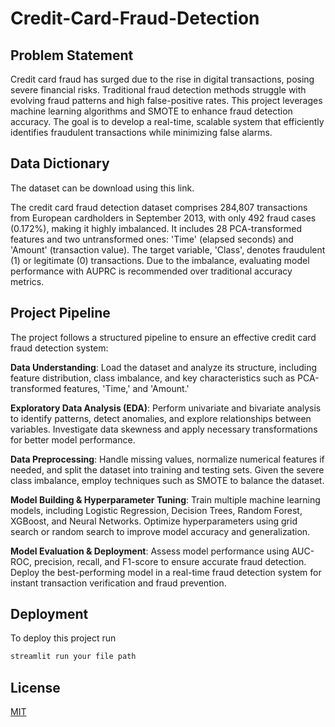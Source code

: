 # Credit-Card-Fraud-Detection
## Problem Statement
Credit card fraud has surged due to the rise in digital transactions, posing severe financial risks. Traditional fraud detection methods struggle with evolving fraud patterns and high false-positive rates. This project leverages machine learning algorithms and SMOTE to enhance fraud detection accuracy. The goal is to develop a real-time, scalable system that efficiently identifies fraudulent transactions while minimizing false alarms.

## Data Dictionary
The dataset can be download using this link.

The credit card fraud detection dataset comprises 284,807 transactions from European cardholders in September 2013, with only 492 fraud cases (0.172%), making it highly imbalanced. It includes 28 PCA-transformed features and two untransformed ones: 'Time' (elapsed seconds) and 'Amount' (transaction value). The target variable, 'Class', denotes fraudulent (1) or legitimate (0) transactions. Due to the imbalance, evaluating model performance with AUPRC is recommended over traditional accuracy metrics.

## Project Pipeline
The project follows a structured pipeline to ensure an effective credit card fraud detection system:

__Data Understanding__: Load the dataset and analyze its structure, including feature distribution, class imbalance, and key characteristics such as PCA-transformed features, 'Time,' and 'Amount.'

__Exploratory Data Analysis (EDA)__: Perform univariate and bivariate analysis to identify patterns, detect anomalies, and explore relationships between variables. Investigate data skewness and apply necessary transformations for better model performance.

__Data Preprocessing__: Handle missing values, normalize numerical features if needed, and split the dataset into training and testing sets. Given the severe class imbalance, employ techniques such as SMOTE to balance the dataset.

__Model Building & Hyperparameter Tuning__: Train multiple machine learning models, including Logistic Regression, Decision Trees, Random Forest, XGBoost, and Neural Networks. Optimize hyperparameters using grid search or random search to improve model accuracy and generalization.

__Model Evaluation & Deployment__: Assess model performance using AUC-ROC, precision, recall, and F1-score to ensure accurate fraud detection. Deploy the best-performing model in a real-time fraud detection system for instant transaction verification and fraud prevention.


## Deployment

To deploy this project run

```bash
streamlit run your file path
```

## License

[MIT](https://choosealicense.com/licenses/mit/)
